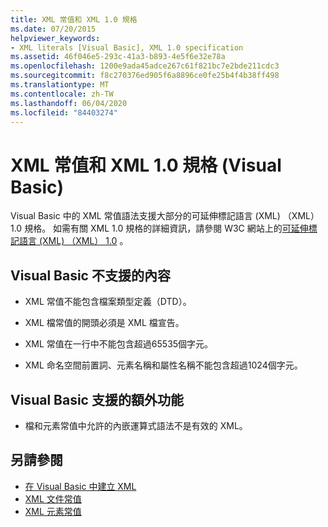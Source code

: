 ```yaml
---
title: XML 常值和 XML 1.0 規格
ms.date: 07/20/2015
helpviewer_keywords:
- XML literals [Visual Basic], XML 1.0 specification
ms.assetid: 46f046e5-293c-41a3-b893-4e5f6e32e78a
ms.openlocfilehash: 1200e9ada45adce267c61f821bc7e2bde211cdc3
ms.sourcegitcommit: f8c270376ed905f6a8896ce0fe25b4f4b38ff498
ms.translationtype: MT
ms.contentlocale: zh-TW
ms.lasthandoff: 06/04/2020
ms.locfileid: "84403274"
---
```

# <a name="xml-literals-and-the-xml-10-specification-visual-basic"></a>XML 常值和 XML 1.0 規格 (Visual Basic)
Visual Basic 中的 XML 常值語法支援大部分的可延伸標記語言 (XML) （XML）1.0 規格。 如需有關 XML 1.0 規格的詳細資訊，請參閱 W3C 網站上的[可延伸標記語言 (XML) （XML） 1.0](https://www.w3.org/TR/xml) 。  
  
## <a name="what-visual-basic-does-not-support"></a>Visual Basic 不支援的內容  
  
- XML 常值不能包含檔案類型定義（DTD）。  
  
- XML 檔常值的開頭必須是 XML 檔宣告。  
  
- XML 常值在一行中不能包含超過65535個字元。  
  
- XML 命名空間前置詞、元素名稱和屬性名稱不能包含超過1024個字元。  
  
## <a name="extra-features-that-visual-basic-supports"></a>Visual Basic 支援的額外功能  
  
- 檔和元素常值中允許的內嵌運算式語法不是有效的 XML。  
  
## <a name="see-also"></a>另請參閱

- [在 Visual Basic 中建立 XML](creating-xml.md)
- [XML 文件常值](../../../language-reference/xml-literals/xml-document-literal.md)
- [XML 元素常值](../../../language-reference/xml-literals/xml-element-literal.md)
